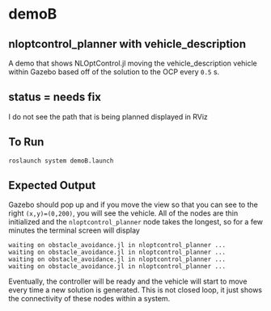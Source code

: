 # demoB

## nloptcontrol_planner with vehicle_description
A demo that shows NLOptControl.jl moving the vehicle_description vehicle within Gazebo based off of the solution to the OCP every `0.5` s.

## status = needs fix
I do not see the path that is being planned displayed in RViz

## To Run
```
roslaunch system demoB.launch
```

## Expected Output
Gazebo should pop up and if you move the view so that you can see to the right `(x,y)=(0,200)`, you will see the vehicle. All of the nodes are thin initialized and the `nloptcontrol_planner` node takes the longest, so for a few minutes the terminal screen will display
```
waiting on obstacle_avoidance.jl in nloptcontrol_planner ...
waiting on obstacle_avoidance.jl in nloptcontrol_planner ...
waiting on obstacle_avoidance.jl in nloptcontrol_planner ...
waiting on obstacle_avoidance.jl in nloptcontrol_planner ...
```
Eventually, the controller will be ready and the vehicle will start to move every time a new solution is generated. This is not closed loop, it just shows the connectivity of these nodes within a system.
